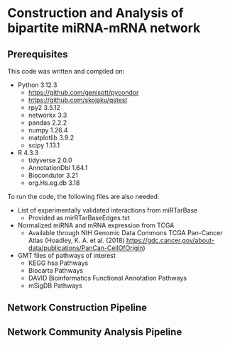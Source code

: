 # Construction and Analysis of bipartite miRNA-mRNA network
## Prerequisites
This code was written and compiled on:<br>
- Python 3.12.3
  -  https://github.com/genisott/pycondor
  -  https://github.com/skojaku/qstest
  -  rpy2 3.5.12
  -  networkx 3.3
  -  pandas 2.2.2
  -  numpy 1.26.4
  -  matplotlib 3.9.2
  -  scipy 1.13.1
- R 4.3.3
  - tidyverse 2.0.0
  - AnnotationDbi 1.64.1
  - Biocondutor 3.21
  - org.Hs.eg.db 3.18

To run the code, the following files are also needed:
- List of experimentally validated interactions from miRTarBase
  - Provided as mirRTarBaseEdges.txt
- Normalized miRNA and mRNA expression from TCGA
  - Available through NIH Genomic Data Commons TCGA Pan-Cancer Atlas (Hoadley, K. A. et al. (2018) https://gdc.cancer.gov/about-data/publications/PanCan-CellOfOrigin)
- GMT files of pathways of interest
  - KEGG hsa Pathways
  - Biocarta Pathways
  - DAVID Bioinformatics Functional Annotation Pathways
  - mSigDB Pathways 

## Network Construction Pipeline

## Network Community Analysis Pipeline
